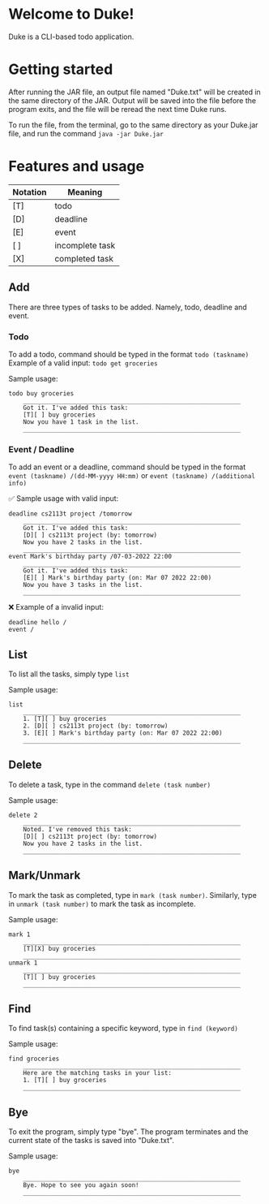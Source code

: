 

# Welcome to Duke!
Duke is a CLI-based todo application.
# Getting started
After running the JAR file, an output file named "Duke.txt" will be created in the same directory of the JAR.  Output will be saved into the file before the program exits, and the file will be reread the next time Duke runs.

To run the file, from the terminal, go to the same directory as your Duke.jar file, and run the command `java -jar Duke.jar`


# Features and usage
| Notation | Meaning  |
|--|--|
| [T] | todo  |
| [D] | deadline|
| [E] | event |
| [ ] | incomplete task
| [X] | completed task




## Add
There are three types of tasks to be added. Namely, todo, deadline and event.
### Todo

To add a todo,  command should be typed in the format
`todo (taskname)`
Example of a valid input:
`todo get groceries`

Sample usage:

    todo buy groceries
        ____________________________________________________________
	    Got it. I've added this task:
	    [T][ ] buy groceries
	    Now you have 1 task in the list.
	    ____________________________________________________________



### Event / Deadline

To add an event or a deadline, command should be typed in the format `event (taskname) /(dd-MM-yyyy HH:mm)` or
`event (taskname) /(additional info)`

:white_check_mark: Sample usage with valid input:


    deadline cs2113t project /tomorrow
        ____________________________________________________________
        Got it. I've added this task:
        [D][ ] cs2113t project (by: tomorrow)
        Now you have 2 tasks in the list.
        ____________________________________________________________
    event Mark's birthday party /07-03-2022 22:00
        ____________________________________________________________
        Got it. I've added this task:
        [E][ ] Mark's birthday party (on: Mar 07 2022 22:00)
        Now you have 3 tasks in the list.
        ____________________________________________________________



:x: Example of a invalid input:

	deadline hello /
	event / 




## List
To list all the tasks, simply type
`list`


Sample usage:

    list
	    ____________________________________________________________   
	    1. [T][ ] buy groceries
	    2. [D][ ] cs2113t project (by: tomorrow)
	    3. [E][ ] Mark's birthday party (on: Mar 07 2022 22:00)
	    ____________________________________________________________

## Delete
To delete a task, type in the command `delete (task number)`

Sample usage: 

    delete 2
	    ____________________________________________________________
	    Noted. I've removed this task:
	    [D][ ] cs2113t project (by: tomorrow)
	    Now you have 2 tasks in the list.
	    ____________________________________________________________




## Mark/Unmark
To mark the task as completed, type in `mark (task number)`.
Similarly, type in `unmark (task number)` to mark the task as incomplete.

Sample usage:

    mark 1
	    ____________________________________________________________
	    [T][X] buy groceries
	    ____________________________________________________________
	unmark 1
	    ____________________________________________________________
	    [T][ ] buy groceries
	    ____________________________________________________________

## Find
To find task(s) containing a specific keyword, type in `find (keyword)`

Sample usage:

    find groceries
	    ____________________________________________________________
	    Here are the matching tasks in your list:
	    1. [T][ ] buy groceries
	    ____________________________________________________________

## Bye
To exit the program, simply type "bye". The program terminates and the current state of the tasks is saved into "Duke.txt".

Sample usage:

    bye
	    ____________________________________________________________
	    Bye. Hope to see you again soon!
	    ____________________________________________________________


    

